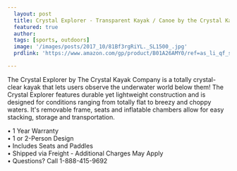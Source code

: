```yaml
---
  layout: post
  title: Crystal Explorer - Transparent Kayak / Canoe by the Crystal Kayak Company
  featured: true
  author: 
  tags: [sports, outdoors]
  image: '/images/posts/2017_10/81Bf3rgRiYL._SL1500_.jpg'
  prdlink: 'https://www.amazon.com/gp/product/B01A26AMY0/ref=as_li_qf_sp_asin_il_tl?ie=UTF8&tag=ehdwhqkr-20&camp=1789&creative=9325&linkCode=as2&creativeASIN=B01A26AMY0&linkId=f91c900fce4e766a07c77fbf4bcf79ee'

---
```


The Crystal Explorer by The Crystal Kayak Company is a totally crystal-clear kayak that lets users observe the underwater world below them! The Crystal Explorer features durable yet lightweight construction and is designed for conditions ranging from totally flat to breezy and choppy waters. It's removable frame, seats and inflatable chambers allow for easy stacking, storage and transportation.
<br>

• 1 Year Warranty<br>
• 1 or 2-Person Design<br>
• Includes Seats and Paddles<br>
• Shipped via Freight - Additional Charges May Apply<br>
• Questions? Call 1-888-415-9692<br>